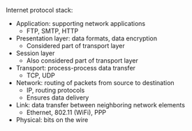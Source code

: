 Internet protocol stack:
- Application: supporting network applications
	- FTP, SMTP, HTTP
- Presentation layer: data formats, data encryption
	- Considered part of transport layer
- Session layer
	- Also considered part of transport layer
- Transport: process-process data transfer
	- TCP, UDP
- Network: routing of packets from source to destination
	- IP, routing protocols
	- Ensures data delivery
- Link: data transfer between neighboring network elements
	- Ethernet, 802.11 (WiFi), PPP
- Physical: bits on the wire
